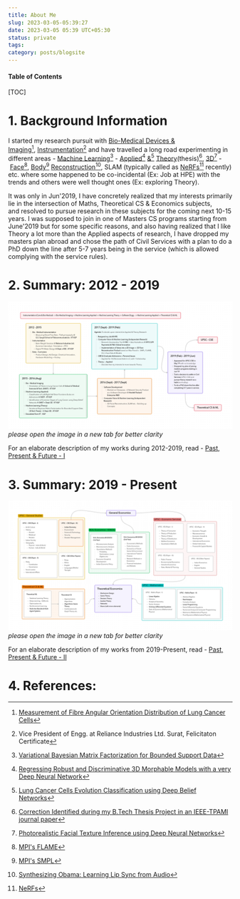 ```yaml
---
title: About Me
slug: 2023-03-05-05:39:27
date: 2023-03-05 05:39 UTC+05:30
status: private
tags:
category: posts/blogsite
---
```



<h4>Table of Contents</h4>
[TOC]

# 1. Background Information

I started my research pursuit with [Bio-Medical Devices & Imaging](https://drive.google.com/file/d/1baLe5P9N5wIfxbIhuJDW9uw_jOTpaQQU/view?usp=sharing)[^1], [Instrumentation](https://drive.google.com/file/d/1IwRRM0X6Xsn-6FphBChUmscy894OCHYl/view)[^2] and have travelled a long road experimenting in different areas - [Machine Learning](https://drive.google.com/file/d/1LS3Y6dzPuQ-YZN2ZHMHlZPWwNeGkSEyo/view?usp=sharing)[^3] - [Applied](https://github.com/anhttran/3dmm_cnn)[^4] [&](https://drive.google.com/drive/folders/1y33JUi8W0MT1X8cHpywhF-WbSSGmsKKO?usp=sharing)[^5] [Theory](https://drive.google.com/file/d/1hmHOy27Xk3FgPk-aof9BHi59bLE3XmL4/view)(thesis)[^6], [3D](https://arxiv.org/pdf/1612.00523v1.pdf)[^7] -  [Face](https://flame.is.tue.mpg.de/)[^8], [Body](https://smpl-x.is.tue.mpg.de/)[^9] [Reconstruction](https://grail.cs.washington.edu/projects/AudioToObama/)[^10], SLAM (typically called as [NeRFs](https://grail.cs.washington.edu/projects/personnerf/)[^11] recently) etc. where some happened to be co-incidental (Ex: Job at HPE) with the trends and others were well thought ones (Ex: exploring Theory). 

It was only in Jun'2019, I have concretely realized that my interests primarily lie in the intersection of Maths, Theoretical CS & Economics subjects, and resolved to pursue research in these subjects for the coming next 10-15 years. I was supposed to join in one of Masters CS programs starting from June'2019 but for some specific reasons, and also having realized that I like Theory a lot more than the Applied aspects of research, I have dropped my masters plan abroad and chose the path of Civil Services with a plan to do a PhD down the line after 5-7 years being in the service (which is allowed complying with the service rules). 

# 2. Summary: 2012 - 2019

<p>
<img src="/images/2012-2019.png" alt></img>
<em>please open the image in a new tab for better clarity</em>
</p>

For an elaborate description of my works during 2012-2019, read - [Past, Present & Future - I](link://slug/2023-02-23-17:38:35)


# 3. Summary: 2019 - Present

<p>
<img src="/images/2019%20-%20Present.png" alt></img>
<em>please open the image in a new tab for better clarity</em>
</p>

For an elaborate description of my works from 2019-Present, read - [Past, Present & Future - II](link://slug/2023-03-01-16:30:39)

# 4. References:

[^1]: [Measurement of Fibre Angular Orientation Distribution of Lung Cancer Cells](https://drive.google.com/file/d/1baLe5P9N5wIfxbIhuJDW9uw_jOTpaQQU/view?usp=sharing)
[^2]: Vice President of Engg. at Reliance Industries Ltd. Surat, Felicitaton Certificate
[^3]: [Variational Bayesian Matrix Factorization for Bounded Support Data](https://ieeexplore.ieee.org/document/6891337)
[^4]: [Regressing Robust and Discriminative 3D Morphable Models with a very Deep Neural Network](https://github.com/anhttran/3dmm_cnn)
[^5]: [Lung Cancer Cells Evolution Classification using Deep Belief Networks](https://drive.google.com/drive/folders/1y33JUi8W0MT1X8cHpywhF-WbSSGmsKKO)
[^6]: [Correction Identified during my B.Tech Thesis Project in an IEEE-TPAMI journal paper](https://drive.google.com/file/d/1hmHOy27Xk3FgPk-aof9BHi59bLE3XmL4/view)
[^7]: [Photorealistic Facial Texture Inference using Deep Neural Networks](https://arxiv.org/pdf/1612.00523v1.pdf)
[^8]: [MPI's FLAME](https://flame.is.tue.mpg.de/)
[^9]: [MPI's SMPL](https://smpl-x.is.tue.mpg.de/)
[^10]: [Synthesizing Obama: Learning Lip Sync from Audio](https://www.google.com/url?q=https%3A%2F%2Fgrail.cs.washington.edu%2Fprojects%2FAudioToObama%2F&sa=D&sntz=1&usg=AOvVaw3wKphmADwZ_WeCvS9do85c)
[^11]: [NeRFs](https://grail.cs.washington.edu/projects/personnerf/)